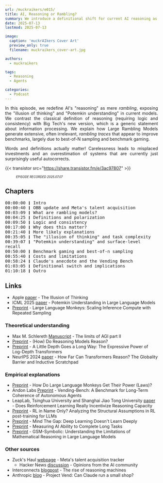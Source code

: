 ```yaml
---
url: /muckraikers/e015/
title: AI, Reasoning or Rambling?
summary: We introduce a definitional shift for current AI reasoning as mere rambling, explaining recent studies on what models are more likely doing.
date: 2025-07-13
lastmod: 2025-07-13

image:
  caption: 'muckrAIkers Cover Art'
  preview_only: true
  filename: muckraikers_cover-art.jpg

authors:
  - muckraikers

tags:
  - Reasoning
  - Agents

categories: 
  - Podcast
---
```


<div style="text-align: justify">

In this episode, we redefine AI's "reasoning" as mere *rambling*, exposing the "illusion of thinking" and "Potemkin understanding" in current models. We contrast the classical definition of reasoning (requiring logic and consistency) with Big Tech's new version, which is a generic statement about information processing. We explain how Large Rambling Models generate extensive, often irrelevant, *rambling traces* that appear to improve benchmarks, largely due to best-of-N sampling and benchmark gaming.

Words and definitions actually matter! Carelessness leads to misplaced investments and an overestimation of systems that are currently just surprisingly useful autocorrects.


{{< transistor src="https://share.transistor.fm/e/3ac97807" >}}
<div style="font-size: x-small;font-style: italic;padding-left: 2.25rem;">EPISODE RECORDED 2025.07.07</div>
</div>


## Chapters
<div style="text-align: left; font-family:monospace;">
00:00:00 ❙ Intro<br>
00:00:40 ❙ OBB update and Meta's talent acquisition<br>
00:03:09 ❙ What are rambling models?<br> 
00:04:25 ❙ Definitions and polarization<br>
00:09:50 ❙ Logic and consistency<br>
00:17:00 ❙ Why does this matter?<br>
00:21:40 ❙ More likely explanations<br>
00:35:05 ❙ The "illusion of thinking" and task complexity<br>
00:39:07 ❙ "Potemkin understanding" and surface-level recall<br>
00:50:00 ❙ Benchmark gaming and best-of-n sampling<br>
00:55:40 ❙ Costs and limitations<br>
00:58:24 ❙ Claude's anecdote and the Vending Bench<br>
01:03:05 ❙ Definitional switch and implications<br>
01:10:18 ❙ Outro<br>
</div>

## Links
- Apple [paper](http://arxiv.org/abs/2506.06941) - The Illusion of Thinking
- ICML 2025 [paper](https://arxiv.org/abs/2506.21521) - Potemkin Understanding in Large Language Models
- [Preprint](https://arxiv.org/abs/2407.21787) - Large Language Monkeys: Scaling Inference Compute with Repeated Sampling


### Theoretical understanding
- Max M. Schlereth [Manuscript](https://philarchive.org/rec/SCHAIM-14) - The limits of AGI part II
- [Preprint](https://arxiv.org/html/2504.09762v1) - (How) Do Reasoning Models Reason?
- [Preprint](http://arxiv.org/abs/2503.03961) - A Little Depth Goes a Long Way: The Expressive Power of Log-Depth Transformers
- NeurIPS 2024 [paper](https://proceedings.neurips.cc/paper_files/paper/2024/hash/3107e4bdb658c79053d7ef59cbc804dd-Abstract-Conference.html) - How Far Can Transformers Reason? The Globality Barrier and Inductive Scratchpad


### Empirical explanations
- [Preprint](https://arxiv.org/abs/2502.17578) - How Do Large Language Monkeys Get Their Power (Laws)?
- Andon Labs [Preprint](http://arxiv.org/abs/2502.15840) - Vending-Bench: A Benchmark for Long-Term Coherence of Autonomous Agents
- LeapLab, Tsinghua University and Shanghai Jiao Tong University [paper](http://arxiv.org/abs/2504.13837) - Does Reinforcement Learning Really Incentivize Reasoning Capacity
- [Preprint](https://arxiv.org/abs/2505.13697) - RL in Name Only? Analyzing the Structural Assumptions in RL post-training for LLMs
- [Preprint](https://arxiv.org/abs/2505.18623) - Mind The Gap: Deep Learning Doesn't Learn Deeply
- [Preprint](https://arxiv.org/abs/2503.14499) - Measuring AI Ability to Complete Long Tasks
- [Preprint](https://arxiv.org/abs/2410.05229) - GSM-Symbolic: Understanding the Limitations of Mathematical Reasoning in Large Language Models


### Other sources
- Zuck's Haul [webpage](https://zuckshaul.com/) - Meta's talent acquisition tracker
    - Hacker News [discussion](https://news.ycombinator.com/item?id=44477512) - Opinions from the AI community 
- Interconnects [blogpost](https://www.interconnects.ai/p/the-rise-of-reasoning-machines) - The rise of reasoning machines
- Anthropic [blog](https://www.anthropic.com/research/project-vend-1) - Project Vend: Can Claude run a small shop?